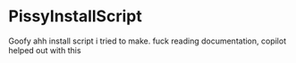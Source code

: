 ﻿# PissyInstallScript
Goofy ahh install script i tried to make.
fuck reading documentation, copilot helped out with this
